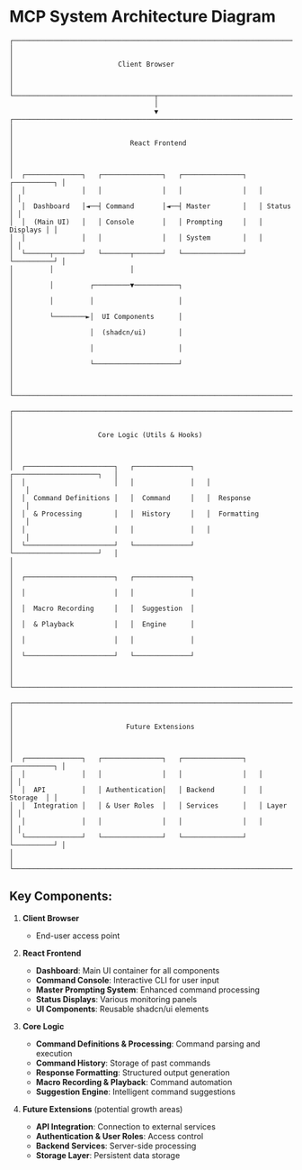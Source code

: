 
# MCP System Architecture Diagram

```
┌──────────────────────────────────────────────────────────────────────────┐
│                                                                          │
│                          Client Browser                                  │
│                                                                          │
└───────────────────────────────────┬──────────────────────────────────────┘
                                    │
                                    ▼
┌──────────────────────────────────────────────────────────────────────────┐
│                                                                          │
│                             React Frontend                               │
│                                                                          │
│  ┌──────────────┐   ┌───────────────┐   ┌───────────────┐   ┌──────────┐ │
│  │              │   │               │   │               │   │          │ │
│  │  Dashboard   │◄──┤ Command       │◄──┤ Master        │   │ Status   │ │
│  │  (Main UI)   │   │ Console       │   │ Prompting     │   │ Displays │ │
│  │              │   │               │   │ System        │   │          │ │
│  └──────┬───────┘   └───────┬───────┘   └───────────────┘   └──────────┘ │
│         │                   │                                            │
│         │         ┌─────────▼───────────┐                                │
│         │         │                     │                                │
│         └────────►│  UI Components      │                                │
│                   │  (shadcn/ui)        │                                │
│                   │                     │                                │
│                   └─────────────────────┘                                │
│                                                                          │
└──────────────────────────────────────────────────────────────────────────┘

┌──────────────────────────────────────────────────────────────────────────┐
│                                                                          │
│                     Core Logic (Utils & Hooks)                           │
│                                                                          │
│  ┌──────────────────────┐   ┌──────────────┐   ┌─────────────────────┐   │
│  │                      │   │              │   │                     │   │
│  │  Command Definitions │   │  Command     │   │  Response           │   │
│  │  & Processing        │   │  History     │   │  Formatting         │   │
│  │                      │   │              │   │                     │   │
│  └──────────────────────┘   └──────────────┘   └─────────────────────┘   │
│                                                                          │
│  ┌──────────────────────┐   ┌──────────────┐                             │
│  │                      │   │              │                             │
│  │  Macro Recording     │   │  Suggestion  │                             │
│  │  & Playback          │   │  Engine      │                             │
│  │                      │   │              │                             │
│  └──────────────────────┘   └──────────────┘                             │
│                                                                          │
└──────────────────────────────────────────────────────────────────────────┘

┌──────────────────────────────────────────────────────────────────────────┐
│                                                                          │
│                            Future Extensions                             │
│                                                                          │
│  ┌──────────────┐   ┌───────────────┐   ┌───────────────┐   ┌──────────┐ │
│  │              │   │               │   │               │   │          │ │
│  │  API         │   │ Authentication│   │ Backend       │   │ Storage  │ │
│  │  Integration │   │ & User Roles  │   │ Services      │   │ Layer    │ │
│  │              │   │               │   │               │   │          │ │
│  └──────────────┘   └───────────────┘   └───────────────┘   └──────────┘ │
│                                                                          │
└──────────────────────────────────────────────────────────────────────────┘
```

## Key Components:

1. **Client Browser**
   - End-user access point

2. **React Frontend**
   - **Dashboard**: Main UI container for all components
   - **Command Console**: Interactive CLI for user input
   - **Master Prompting System**: Enhanced command processing
   - **Status Displays**: Various monitoring panels
   - **UI Components**: Reusable shadcn/ui elements

3. **Core Logic**
   - **Command Definitions & Processing**: Command parsing and execution
   - **Command History**: Storage of past commands
   - **Response Formatting**: Structured output generation
   - **Macro Recording & Playback**: Command automation
   - **Suggestion Engine**: Intelligent command suggestions

4. **Future Extensions** (potential growth areas)
   - **API Integration**: Connection to external services
   - **Authentication & User Roles**: Access control
   - **Backend Services**: Server-side processing
   - **Storage Layer**: Persistent data storage
